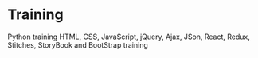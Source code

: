 # Training
Python training
HTML, CSS, JavaScript, jQuery, Ajax, JSon, React, Redux, Stitches, StoryBook and BootStrap training

